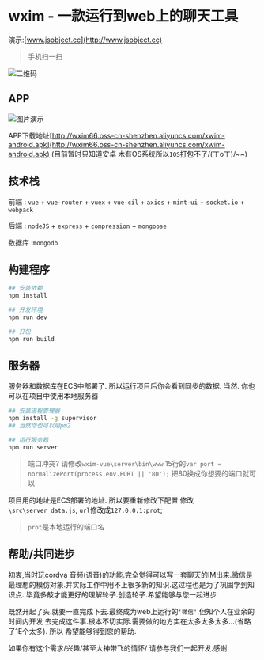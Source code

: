 # wxim - 一款运行到web上的聊天工具

演示:[www.jsobject.cc](http://www.jsobject.cc)

>手机扫一扫

![二维码](https://github.com/Power-kxLee/wxim-vue/blob/master/server/erweima.png)

## APP

![图片演示](https://github.com/Power-kxLee/wxim-vue/blob/master/server/appgif.gif)

APP下载地址[http://wxim66.oss-cn-shenzhen.aliyuncs.com/xwim-android.apk](http://wxim66.oss-cn-shenzhen.aliyuncs.com/xwim-android.apk)
(目前暂时只知道安卓 木有OS系统所以`IOS`打包不了/(ㄒoㄒ)/~~)

## 技术栈
前端 : `vue` + `vue-router` + `vuex` + `vue-cil` + `axios` + `mint-ui` + `socket.io` + `webpack`

后端 : `nodeJS` + `express` + `compression`  + `mongoose`

数据库 :`mongodb`


## 构建程序
``` bash
## 安装依赖
npm install

## 开发环境
npm run dev

## 打包
npm run build

```

## 服务器
服务器和数据库在ECS中部署了. 所以运行项目后你会看到同步的数据.
当然. 你也可以在项目中使用本地服务器
```bash
## 安装进程管理器 
npm install -g supervisor
## 当然你也可以用pm2

## 运行服务器
npm run server
```
> 端口冲突? 请修改`wxim-vue\server\bin\www` 15行的`var port = normalizePort(process.env.PORT || '80');`  把80换成你想要的端口就可以

项目用的地址是ECS部署的地址. 所以要重新修改下配置
修改`\src\server_data.js`, `url`修改成`127.0.0.1:prot`; 
> `prot`是本地运行的端口名

## 帮助/共同进步
初衷,当时玩cordva 音频(语音)的功能.完全觉得可以写一套聊天的IM出来.微信是最理想的模仿对象.并实际工作中用不上很多新的知识.这过程也是为了巩固学到知识点. 毕竟多敲才能更好的理解轮子.创造轮子.希望能够与您一起进步

既然开起了头.就要一直完成下去.最终成为web上运行的`'微信'`.但知个人在业余的时间内开发 去完成这件事.根本不切实际.需要做的地方实在太多太多太多...(省略了1E个太多). 所以 希望能够得到您的帮助.

如果你有这个需求/兴趣/甚至大神带飞的情怀/ 请参与我们一起开发.感谢

